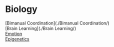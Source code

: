 # Biology

[Bimanual Coordination](./Bimanual Coordination/)  
[Brain Learning](./Brain Learning/)  
[Emotion](./Emotion/)  
[Epigenetics](./Epigenetics/)  